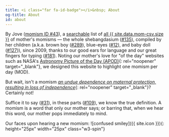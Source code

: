```yaml
---
title: <i class="far fa-id-badge"></i>&nbsp; About
og-title: About
id: about
---
```

By Jove ([momism ID #43](/dictionary/043)),  a [searchable](/search) list of [all {{ site.data.mom-csv.size }}](/list) of mother's momisms — the whole shebangdasium ([#135](/dictionary/135)), compiled by her children (a.k.a. brown boy ([#289](/dictionary/289)), blue-eyes ([#12](/dictionary/012)), and baby doll ([#127](/dictionary/127))), since 2009, thanks to our good ears for language and our great fingers for typing ([#181](/dictionary/181)). Noting our mother's love for "of the day" websites such as NASA's [Astronomy Picture of the Day (APOD)](https://apod.nasa.gov/apod/){: rel="noopener" target="_blank"}, we designed this website to highlight one momism per day (MOD).

But wait, isn't a momism [_an undue dependence on maternal protection, resulting in loss of independence_](https://www.dictionary.com/browse/momism){: rel="noopener" target="_blank"}? Certainly not! 

Suffice it to say ([#31](/dictionary/031)), in these parts ([#109](/dictionary/109)), we know the true definition. A momism is a word that only our mother says; or barring that, when we hear this word, our mother pops immediately to mind.

Our faces upon hearing a new momism: ![confused smiley]({{ site.icon }}){: height="25px" width="25px" class="w3-spin"}
